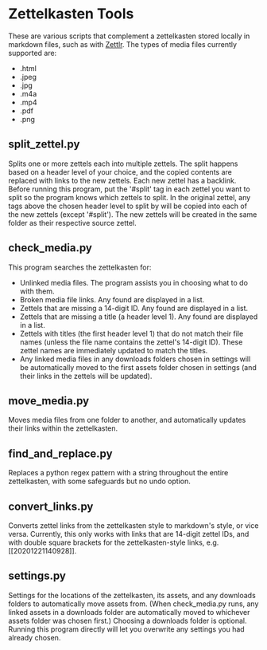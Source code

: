 # Zettelkasten Tools

These are various scripts that complement a zettelkasten stored locally in markdown files, such as with [Zettlr](https://www.zettlr.com/). 
The types of media files currently supported are:
* .html
* .jpeg
* .jpg
* .m4a
* .mp4
* .pdf
* .png

## split_zettel.py
Splits one or more zettels each into multiple zettels. The split happens based on a header level of your choice, and the copied contents are replaced with links to the new zettels. Each new zettel has a backlink. Before running this program, put the '#split' tag in each zettel you want to split so the program knows which zettels to split. In the original zettel, any tags above the chosen header level to split by will be copied into each of the new zettels (except '#split'). The new zettels will be created in the same folder as their respective source zettel.

## check_media.py
This program searches the zettelkasten for:
* Unlinked media files. The program assists you in choosing what to do with them.
* Broken media file links. Any found are displayed in a list.
* Zettels that are missing a 14-digit ID. Any found are displayed in a list.
* Zettels that are missing a title (a header level 1). Any found are displayed in a list.
* Zettels with titles (the first header level 1) that do not match their file names (unless the file name contains the zettel's 14-digit ID). These zettel names are immediately updated to match the titles.
* Any linked media files in any downloads folders chosen in settings will be automatically moved to the first assets folder chosen in settings (and their links in the zettels will be updated).

## move_media.py
Moves media files from one folder to another, and automatically updates their links within the zettelkasten.

## find_and_replace.py
Replaces a python regex pattern with a string throughout the entire zettelkasten, with some safeguards but no undo option.

## convert_links.py
Converts zettel links from the zettelkasten style to markdown's style, or vice versa. Currently, this only works with links that are 14-digit zettel IDs, and with double square brackets for the zettelkasten-style links, e.g. [[20201221140928]].

## settings.py
Settings for the locations of the zettelkasten, its assets, and any downloads folders to automatically move assets from. (When check_media.py runs, any linked assets in a downloads folder are automatically moved to whichever assets folder was chosen first.) Choosing a downloads folder is optional. Running this program directly will let you overwrite any settings you had already chosen.
